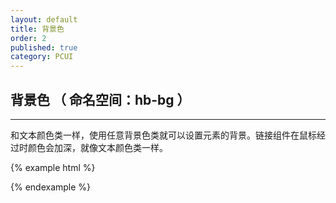 ```yaml
---
layout: default
title: 背景色
order: 2
published: true
category: PCUI
---
```


## 背景色 <span class="text-small-title">（ 命名空间：hb-bg ）</span>
-----------

和文本颜色类一样，使用任意背景色类就可以设置元素的背景。链接组件在鼠标经过时颜色会加深，就像文本颜色类一样。

{% example html %}
<!-- html示例 -->
<div class="hb-bg-default"></div>
<div class="hb-bg-primary"></div>
<div class="hb-bg-success"></div>
<div class="hb-bg-warning"></div>
<div class="hb-bg-danger"></div>
{% endexample %}
